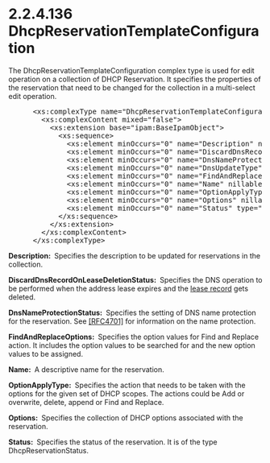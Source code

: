 <html dir="LTR" xmlns:mshelp="http://msdn.microsoft.com/mshelp" xmlns:ddue="http://ddue.schemas.microsoft.com/authoring/2003/5" xmlns:xlink="http://www.w3.org/1999/xlink" xmlns:tool="http://www.microsoft.com/tooltip">
 <body>
 <div id="header">
 <h1 class="heading">2.2.4.136 DhcpReservationTemplateConfiguration</h1>
 </div>
 <div id="mainSection">
 <div id="mainBody">
 <div id="allHistory" class="saveHistory"></div>
 <div id="sectionSection0" class="section" name="collapseableSection">
 

<p>The DhcpReservationTemplateConfiguration complex type is
used for edit operation on a collection of DHCP Reservation. It specifies the
properties of the reservation that need to be changed for the collection in a
multi-select edit operation.</p>

<dl>
<dd>
<div><pre> &lt;xs:complexType name=&quot;DhcpReservationTemplateConfiguration&quot;&gt;
   &lt;xs:complexContent mixed=&quot;false&quot;&gt;
     &lt;xs:extension base=&quot;ipam:BaseIpamObject&quot;&gt;
       &lt;xs:sequence&gt;
         &lt;xs:element minOccurs=&quot;0&quot; name=&quot;Description&quot; nillable=&quot;true&quot; type=&quot;xsd:string&quot; /&gt;
         &lt;xs:element minOccurs=&quot;0&quot; name=&quot;DiscardDnsRecordOnLeaseDeletionStatus&quot; type=&quot;ipam:DhcpDiscardDnsRecordOnLeaseDeletionStatus&quot; /&gt;
         &lt;xs:element minOccurs=&quot;0&quot; name=&quot;DnsNameProtectionStatus&quot; type=&quot;ipam:DhcpDnsNameProtectionStatus&quot; /&gt;
         &lt;xs:element minOccurs=&quot;0&quot; name=&quot;DnsUpdateType&quot; type=&quot;ipam:DhcpDnsUpdateType&quot; /&gt;
         &lt;xs:element minOccurs=&quot;0&quot; name=&quot;FindAndReplaceOptions&quot; nillable=&quot;true&quot; type=&quot;ipam:ArrayOfDhcpFindAndReplaceOption&quot; /&gt;
         &lt;xs:element minOccurs=&quot;0&quot; name=&quot;Name&quot; nillable=&quot;true&quot; type=&quot;xsd:string&quot; /&gt;
         &lt;xs:element minOccurs=&quot;0&quot; name=&quot;OptionApplyType&quot; type=&quot;ipam:DhcpOptionApplyType&quot; /&gt;
         &lt;xs:element minOccurs=&quot;0&quot; name=&quot;Options&quot; nillable=&quot;true&quot; type=&quot;ipam:ArrayOfDhcpOption&quot; /&gt;
         &lt;xs:element minOccurs=&quot;0&quot; name=&quot;Status&quot; type=&quot;ipam:DhcpReservationStatus&quot; /&gt;
       &lt;/xs:sequence&gt;
     &lt;/xs:extension&gt;
   &lt;/xs:complexContent&gt;
 &lt;/xs:complexType&gt;
</pre></div>
</dd></dl>

<p><b>Description: </b> Specifies the description to be
updated for reservations in the collection.</p>

<p><b>DiscardDnsRecordOnLeaseDeletionStatus: </b> Specifies
the DNS operation to be performed when the address lease expires and the <a href="21b4a631-8f28-420f-822f-c5f879d5046e.md#gt_e6d76b31-2852-4bd5-8fbb-8e82a3cedb29">lease record</a> gets deleted.</p>

<p><b>DnsNameProtectionStatus: </b> Specifies the
setting of DNS name protection for the reservation. See <a href="https://go.microsoft.com/fwlink/?LinkId=125431">[RFC4701]</a> for
information on the name protection.</p>

<p><b>FindAndReplaceOptions: </b> Specifies the option
values for Find and Replace action. It includes the option values to be
searched for and the new option values to be assigned.</p>

<p><b>Name: </b> A descriptive name for the reservation.</p>

<p><b>OptionApplyType: </b> Specifies the action that
needs to be taken with the options for the given set of DHCP scopes. The
actions could be Add or overwrite, delete, append or Find and Replace. </p>

<p><b>Options: </b> Specifies the collection of DHCP
options associated with the reservation.</p>

<p><b>Status: </b> Specifies the status of the
reservation. It is of the type DhcpReservationStatus. </p>


 </div>
 </div>
 </div>
 </body>
</html>
